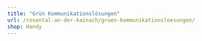 ```yaml
---
title: "Grün Kommunikationslösungen"
url: /rosental-an-der-kainach/gruen-kommunikationsloesungen/
shop: Handy
---
```

